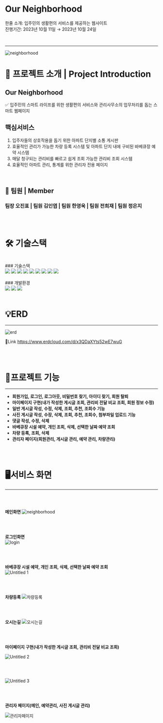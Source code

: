 # Our Neighborhood

한줄 소개: 입주민의 생활편의 서비스를 제공하는 웹사이트 <br>
진행기간: 2023년 10월 11일 → 2023년 10월 24일

<br>

---

![neighborhood](https://github.com/Afdddd/Our_Neighborhood/assets/109032883/28674f29-8cfe-4e16-be66-02f808e3e9fc)


# 📖 프로젝트 소개 | Project Introduction
## Our Neighborhood 
✅ 입주민의 스마트 라이프를 위한 생활편의 서비스와 관리사무소의 업무처리를 돕는 스마트 웹페이지

## 핵심서비스

1. 입주자들의 상호작용을 돕기 위한 아파트 단지별 소통 게시판
2. 효율적인 관리가 가능한 차량 등록 시스템 및 아파트 단지 내에 구비된 바베큐장 예약 시스템
3. 매달 청구되는 관리비를 빠르고 쉽게 조회 가능한 관리비 조회 시스템
4. 효율적인 아파트 관리, 통계를 위한 관리자 전용 페이지 

<br>

## 🙂 팀원 | Member
### 팀장 오진표 | 팀원 김인엽 | 팀원 한영욱 | 팀원 전희재 | 팀원 정은지 
<br><br>

# 🛠 기술스택
<br>
### 기술스택
<br>
<div>
  <img src="https://img.shields.io/badge/java-007396?style=for-the-badge&logo=java&logoColor=white">
  <img src="https://img.shields.io/badge/jsp-004027?style=for-the-badge&logo=jameson&logoColor=white">
  <img src="https://img.shields.io/badge/javascript-F7DF1E?style=for-the-badge&logo=javascript&logoColor=black"> 
  <img src="https://img.shields.io/badge/jquery-0769AD?style=for-the-badge&logo=jquery&logoColor=white">
  <img src="https://img.shields.io/badge/oracle-F80000?style=for-the-badge&logo=oracle&logoColor=white"> 
  <img src="https://img.shields.io/badge/mybatis-0C0C0E?style=for-the-badge&logo=bookmyshow&logoColor=white">
  <img src="https://img.shields.io/badge/bootstrap-7952B3?style=for-the-badge&logo=bootstrap&logoColor=white">
  <img src="https://img.shields.io/badge/apache tomcat-F8DC75?style=for-the-badge&logo=apachetomcat&logoColor=white">
  <img src="https://img.shields.io/badge/jsp-004027?style=for-the-badge&logo=jameson&logoColor=white">
</div>
<br>
### 개발환경
<br>
<div>
  <img src="https://img.shields.io/badge/Visual Studio Code-007ACC?style=for-the-badge&logo=Visual Studio Code&logoColor=white">
  <img src="https://img.shields.io/badge/eclipseide-2C2255?style=for-the-badge&logo=eclipseide&logoColor=white">
  <img src="https://img.shields.io/badge/slack-4A154B?style=for-the-badge&logo=slack&logoColor=white">
</div>
<br>

# 💡ERD
---
![erd](https://github.com/Afdddd/Our_Neighborhood/assets/109032883/c0d5ced2-dec9-4ed1-a35a-479fe8a4b0c4)

🔗Link https://www.erdcloud.com/d/x3QDaXYts52wE7wuG


<br>
<br>

# 📜프로젝트 기능

---

- **회원가입, 로그인, 로그아웃, 비밀번호 찾기, 아이디 찾기, 회원 탈퇴**
- **마이페이지 구현(내가 작성한 게시글 조회, 관리비 전달 비교 조회, 회원 정보 수정)**
- **일반 게시글 작성, 수정, 삭제, 조회, 추천, 조회수 기능**
- **사진 게시글 작성, 수장, 삭제, 조회, 추천, 조회수, 첨부파일 업로드 기능**
- **댓글 작성, 수정, 삭제**
- **바베큐장 시설 예약, 개인 조회, 삭제, 선택한 날짜 예약 조회**
- **차량 등록, 조회, 삭제**
- **관리자 페이지(회원관리, 게시글 관리, 예약 관리, 차량관리)**


<br>
<br>

# 🖥️서비스 화면

---

<br>
<br>

**메인화면**
![neighborhood](https://github.com/Afdddd/Our_Neighborhood/assets/109032883/28674f29-8cfe-4e16-be66-02f808e3e9fc)


<br>
<br>

**로그인화면** <br>
![login](https://github.com/Afdddd/Our_Neighborhood/assets/109032883/5152ee3e-28e8-48fd-8ab5-afb2a982aa20)


<br>
<br>

**바베큐장 시설 예약, 개인 조회, 삭제, 선택한 날짜 예약 조회** <br>
![Untitled 1](https://github.com/Afdddd/Our_Neighborhood/assets/109032883/8b12d4dd-d998-45c9-904a-a93e9737d150)


<br>
<br>

**차량등록**
![차량등록](https://github.com/Afdddd/Our_Neighborhood/assets/109032883/fdfa44d4-82e3-4265-9aee-8e1999a0a702)


<br>
<br>

**오시는길**
![오시는길](https://github.com/Afdddd/Our_Neighborhood/assets/109032883/4f19445b-3464-42ef-8c59-e225c5da80d3)


<br>
<br>

**마이페이지 구현(내가 작성한 게시글 조회, 관리비 전달 비교 조회)**

![Untitled 2](https://github.com/Afdddd/Our_Neighborhood/assets/109032883/009c8357-6f27-4434-9b17-41817f15c506)


<br>
<br>

![Untitled 3](https://github.com/Afdddd/Our_Neighborhood/assets/109032883/b39379e2-07cc-4b1e-b195-78d1d1f5e5e3)


<br>
<br>


**관리자 페이지(메인, 예약관리, 사진 게시글 관리)**

![관리자페이지](https://github.com/Afdddd/Our_Neighborhood/assets/109032883/66cfe88d-8be0-4068-a6bb-69e429356b1a)








